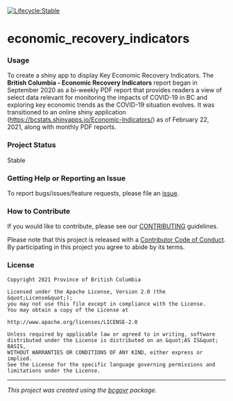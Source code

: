 <!-- Add a project state badge
See https://github.com/BCDevExchange/Our-Project-Docs/blob/master/discussion/projectstates.md
If you have bcgovr installed and you use RStudio, click the 'Insert BCDevex Badge' Addin. -->

[![Lifecycle:Stable](https://img.shields.io/badge/Lifecycle-Stable-97ca00)](https://github.com/bcgov/repomountie/blob/master/doc/lifecycle-badges.md)

economic\_recovery\_indicators
==============================

### Usage

To create a shiny app to display Key Economic Recovery Indicators. The **British Columbia - Economic Recovery Indicators** report began in September 2020 as a bi-weekly PDF report that provides readers a view of select data relevant for monitoring the impacts of COVID-19 in BC and exploring key economic trends as the COVID-19 situation evolves. It was transitioned to an online shiny application (<https://bcstats.shinyapps.io/Economic-Indicators/>) as of February 22, 2021, along with monthly PDF reports.

### Project Status

Stable

### Getting Help or Reporting an Issue

To report bugs/issues/feature requests, please file an
[issue](https://github.com/bcgov/economic_recovery_indicators/issues/).

### How to Contribute

If you would like to contribute, please see our
[CONTRIBUTING](CONTRIBUTING.md) guidelines.

Please note that this project is released with a [Contributor Code of
Conduct](CODE_OF_CONDUCT.md). By participating in this project you agree
to abide by its terms.

### License

    Copyright 2021 Province of British Columbia

    Licensed under the Apache License, Version 2.0 (the &quot;License&quot;);
    you may not use this file except in compliance with the License.
    You may obtain a copy of the License at

    http://www.apache.org/licenses/LICENSE-2.0

    Unless required by applicable law or agreed to in writing, software distributed under the License is distributed on an &quot;AS IS&quot; BASIS,
    WITHOUT WARRANTIES OR CONDITIONS OF ANY KIND, either express or implied.
    See the License for the specific language governing permissions and limitations under the License.

------------------------------------------------------------------------

*This project was created using the
[bcgovr](https://github.com/bcgov/bcgovr) package.*
